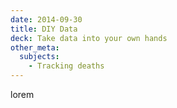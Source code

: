 ```yaml
---
date: 2014-09-30
title: DIY Data
deck: Take data into your own hands
other_meta:
  subjects:
    - Tracking deaths
---
```

lorem
